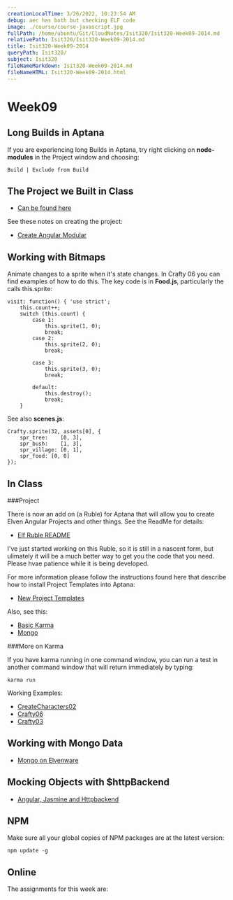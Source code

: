```yaml
---
creationLocalTime: 3/26/2022, 10:23:54 AM
debug: aec has both but checking ELF code
image: ./course/course-javascript.jpg
fullPath: /home/ubuntu/Git/CloudNotes/Isit320/Isit320-Week09-2014.md
relativePath: Isit320/Isit320-Week09-2014.md
title: Isit320-Week09-2014
queryPath: Isit320/
subject: Isit320
fileNameMarkdown: Isit320-Week09-2014.md
fileNameHTML: Isit320-Week09-2014.html
---
```



<!-- toc -->
<!-- tocstop -->

Week09
======

Long Builds in Aptana
---------------------

If you are experiencing long Builds in Aptana, try right clicking on
**node-modules** in the Project window and choosing:

	Build | Exclude from Build

The Project we Built in Class
-----------------------------

- [Can be found here](https://github.com/charliecalvert/JsObjects/tree/master/JavaScript/Design/AngularModularKarma)

See these notes on creating the project:

- [Create Angular Modular](http://elvenware.com/charlie/development/web/JavaScript/Angular.html#instructions-for-the-angular-three-assignment)

Working with Bitmaps
--------------------

Animate changes to a sprite when it's state changes. In Crafty 06 you
can find examples of how to do this. The key code is in **Food.js**,
particularly the calls this.sprite:

	visit: function() { 'use strict';
		this.count++;
		switch (this.count) {
			case 1:
				this.sprite(1, 0);
				break;
			case 2:
				this.sprite(2, 0);
				break;

			case 3:
				this.sprite(3, 0);
				break;

			default:
				this.destroy();
				break;
		}

See also **scenes.js**:

	Crafty.sprite(32, assets[0], {
		spr_tree:    [0, 3],
		spr_bush:    [1, 3],
		spr_village: [0, 1],
		spr_food: [0, 0]			
	});

In Class
--------

###Project

There is now an add on (a Ruble) for Aptana that will allow you to 
create Elven Angular Projects and other things. See the ReadMe for
details:

- [Elf Ruble README](https://github.com/charliecalvert/ElfRuble/blob/master/README.md)

I've just started working on this Ruble, so it is still in a nascent 
form, but ulimately it will be a much better way to get you the code
that you need. Please hvae patience while it is being developed.

For more information please follow the instructions found here that describe how to install
Project Templates into Aptana:

- [New Project Templates](http://elvenware.com/charlie/development/web/JavaScript/Angular.html#angular-starter-projects)

Also, see this:

- [Basic Karma](https://github.com/charliecalvert/AngularKarma/blob/master/README.md)
- [Mongo](https://github.com/charliecalvert/AngularMongoBootstrapTest/blob/master/README.md)

###More on Karma

If you have karma running in one command window, you can run a test in another 
command window that will return immediately  by typing:

	karma run

Working Examples:

- [CreateCharacters02](https://github.com/charliecalvert/JsObjects/tree/master/JavaScript/Games/CharacterCreate02)
- [Crafty06](https://github.com/charliecalvert/JsObjects/tree/master/JavaScript/Games/Crafty06)
- [Crafty03](https://github.com/charliecalvert/JsObjects/tree/master/JavaScript/Games/Crafty03)

Working with Mongo Data
-----------------------

- [Mongo on Elvenware](http://elvenware.com/charlie/development/database/NoSql/MongoDb.html)

Mocking Objects with $httpBackend
---------------

- [Angular, Jasmine and Httpbackend](http://www.elvenware.com/charlie/development/web/JavaScript/Angular.html#mocking-objects-with-httpbackend)

NPM
---

Make sure all your global copies of NPM packages are at the latest
version:

	npm update -g 

Online
------

The assignments for this week are:






